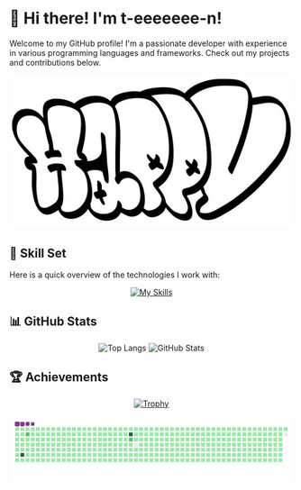 # 👋 Hi there! I'm t-eeeeeee-n!
Welcome to my GitHub profile! I'm a passionate developer with experience in various programming languages and frameworks. Check out my projects and contributions below.
<div align="center" height="50px">
  <img src="./profile-picture.jpg" />
</div>

## 🚀 Skill Set

Here is a quick overview of the technologies I work with:

<div align="center">
  <a href="https://skillicons.dev">
    <img src="https://skillicons.dev/icons?i=py,go,java,js,ts,dotnet,react,nextjs,vue,nuxtjs,fastapi,express,spring,prisma,selenium,tailwindcss,bootstrap,vite,webpack,aws,gcp,docker,githubactions,vercel,terraform,postgres,mysql,mongodb,git,github,gitlab,eclipse,gradle,nodejs,postman,powershell&perline=10" alt="My Skills"/>
  </a>  
</div>

## 📊 GitHub Stats

<p align="center"> 
  <img alt="Top Langs" height="150px" src="https://github-readme-stats.vercel.app/api/top-langs/?username=t-eeeeeee-n&layout=compact&count_private=true&show_icons=true&theme=onedark" />
  <img alt="GitHub Stats" height="150px" src="https://github-readme-stats.vercel.app/api?username=t-eeeeeee-n&count_private=true&show_icons=true&theme=onedark" />
</p>

## 🏆 Achievements

<p align="center">
  <a href="https://github.com/ryo-ma/github-profile-trophy">
    <img alt="Trophy" src="https://github-profile-trophy.vercel.app/?username=t-eeeeeee-n&theme=onedark&column=7" />
  </a>
</p>

![github-user-contribution](https://raw.githubusercontent.com/mbayeellamine/mbayeellamine/main/img/snake.gif)

